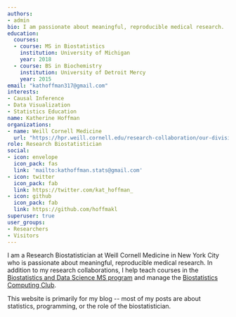 ```yaml
---
authors:
- admin
bio: I am passionate about meaningful, reproducible medical research.
education:
  courses:
  - course: MS in Biostatistics
    institution: University of Michigan
    year: 2018
  - course: BS in Biochemistry
    institution: University of Detroit Mercy
    year: 2015
email: "kathoffman317@gmail.com"
interests:
- Causal Inference
- Data Visualization
- Statistics Education
name: Katherine Hoffman
organizations:
- name: Weill Cornell Medicine
  url: "https://hpr.weill.cornell.edu/research-collaboration/our-divisions/biostatistics-and-epidemiology"
role: Research Biostatistician
social:
- icon: envelope
  icon_pack: fas
  link: 'mailto:kathoffman.stats@gmail.com'
- icon: twitter
  icon_pack: fab
  link: https://twitter.com/kat_hoffman_
- icon: github
  icon_pack: fab
  link: https://github.com/hoffmakl
superuser: true
user_groups:
- Researchers
- Visitors
---
```


I am a Research Biostatistician at Weill Cornell Medicine in New York City who is passionate about meaningful, reproducible medical research. In addition to my research collaborations, I help teach courses in the [Biostatistics and Data Science MS program](https://hpr.weill.cornell.edu/graduate-education-clinical-training/masters-track/biostatistics-data-science) and manage the [Biostatistics Computing Club](https://wcm-computing-club.github.io/).

This website is primarily for my blog -- most of my posts are about statistics, programming, or the role of the biostatistician.


